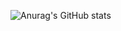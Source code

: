 ![Anurag's GitHub stats](https://github-readme-stats.vercel.app/api?username=JustKKrypton&show_icons=true&theme=radical)

